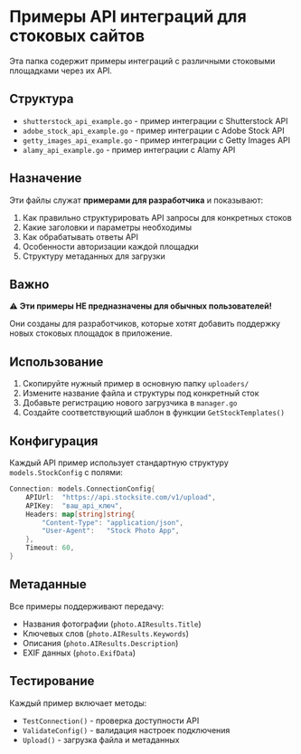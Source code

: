 # Примеры API интеграций для стоковых сайтов

Эта папка содержит примеры интеграций с различными стоковыми площадками через их API.

## Структура

- `shutterstock_api_example.go` - пример интеграции с Shutterstock API
- `adobe_stock_api_example.go` - пример интеграции с Adobe Stock API  
- `getty_images_api_example.go` - пример интеграции с Getty Images API
- `alamy_api_example.go` - пример интеграции с Alamy API

## Назначение

Эти файлы служат **примерами для разработчика** и показывают:

1. Как правильно структурировать API запросы для конкретных стоков
2. Какие заголовки и параметры необходимы
3. Как обрабатывать ответы API
4. Особенности авторизации каждой площадки
5. Структуру метаданных для загрузки

## Важно

⚠️ **Эти примеры НЕ предназначены для обычных пользователей!**

Они созданы для разработчиков, которые хотят добавить поддержку новых стоковых площадок в приложение.

## Использование

1. Скопируйте нужный пример в основную папку `uploaders/`
2. Измените название файла и структуры под конкретный сток
3. Добавьте регистрацию нового загрузчика в `manager.go`
4. Создайте соответствующий шаблон в функции `GetStockTemplates()`

## Конфигурация

Каждый API пример использует стандартную структуру `models.StockConfig` с полями:

```go
Connection: models.ConnectionConfig{
    APIUrl:  "https://api.stocksite.com/v1/upload",
    APIKey:  "ваш_api_ключ",
    Headers: map[string]string{
        "Content-Type": "application/json",
        "User-Agent":   "Stock Photo App",
    },
    Timeout: 60,
}
```

## Метаданные

Все примеры поддерживают передачу:
- Названия фотографии (`photo.AIResults.Title`)
- Ключевых слов (`photo.AIResults.Keywords`) 
- Описания (`photo.AIResults.Description`)
- EXIF данных (`photo.ExifData`)

## Тестирование

Каждый пример включает методы:
- `TestConnection()` - проверка доступности API
- `ValidateConfig()` - валидация настроек подключения
- `Upload()` - загрузка файла и метаданных 